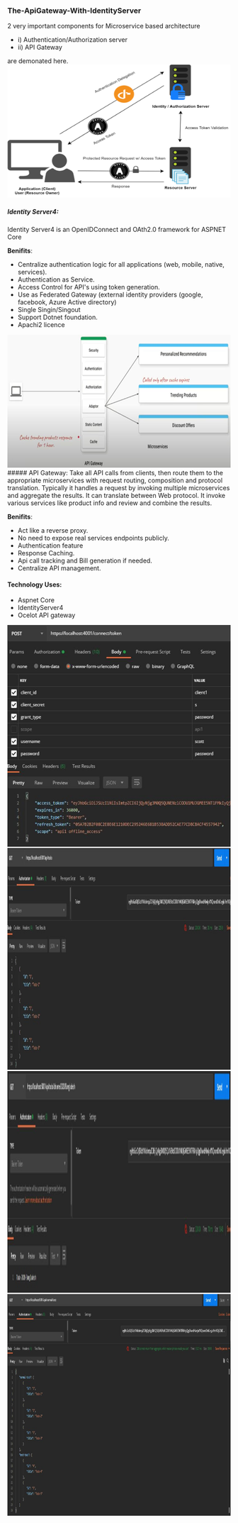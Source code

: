 ### The-ApiGateway-With-IdentityServer

2 very important components for Microservice based architecture

- i) Authentication/Authorization server
- ii) API Gateway

are demonated here.
<img alt="IdentityServer4" src="https://github.com/habibsql/TheApiGatewayWithIdentityServer/blob/main/docs/identityserver4.png" height="300" width="700px">

##### Identity Server4:
Identity Server4 is an OpenIDConnect and OAth2.0 framework for ASPNET Core

**Benifits**:
* Centralize authentication logic for all applications (web, mobile, native, services).
* Authentication as Service.
* Access Control for API's using token generation.
* Use as Federated Gateway (external identity providers (google, facebook, Azure Active directory)
* Single Singin/Singout
* Support Dotnet foundation.
* Apachi2 licence

<img alt="IdentityServer4" src="https://github.com/habibsql/TheApiGatewayWithIdentityServer/blob/main/docs/apigateway.jpg" height="300" width="700px">
##### API Gateway:
Take all API calls from clients, then route them to the appropriate microservices with request routing, composition
and  protocol translation. Typically it handles a request by invoking multiple microservices and aggregate the results.
It can translate between Web protocol. It invoke various services like product info and review and combine the results.

**Benifits**:
* Act like a reverse proxy.
* No need to expose real services endpoints publicly.
* Authentication feature
* Response Caching.
* Api call tracking and Bill generation if needed.
* Centralize API management.

#### Technology Uses:
* Aspnet Core
* IdentityServer4
* Ocelot API gateway

<img alt="Token" src="https://github.com/habibsql/TheApiGatewayWithIdentityServer/blob/main/docs/get-token.jpg" height="500" width="800px">

<img alt="API-1" src="https://github.com/habibsql/TheApiGatewayWithIdentityServer/blob/main/docs/get1.jpg" height="500" width="800px">

<img alt="API-2" src="https://github.com/habibsql/TheApiGatewayWithIdentityServer/blob/main/docs/get2.jpg" height="500" width="800px">

<img alt="API-3" src="https://github.com/habibsql/TheApiGatewayWithIdentityServer/blob/main/docs/merge.jpg" height="500" width="800px">
